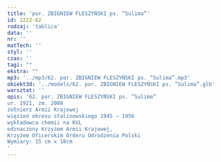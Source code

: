 ```yaml
---
title: 'por. ZBIGNIEW FLESZYŃSKI ps. ”Sulima”'
id: 2222-62
rodzaj: 'tablica'
data: ''
nr: ''
matTech: ''
styl: ''
czas: ''
tagi: ""
ekstra: ""
mp3: '../mp3/62. por. ZBIGNIEW FLESZYŃSKI ps. ”Sulima”.mp3'
obiekt3d: '../models/62. por. ZBIGNIEW FLESZYŃSKI ps. ”Sulima”.glb'
warsztat: ''
opis: '62. por. ZBIGNIEW FLESZYŃSKI ps. ”Sulima”
ur. 1921, zm. 2008
żołnierz Armii Krajowej
więzień okresu stalinowskiego 1945 – 1956
wykładowca chemii na KUL
odznaczony Krzyżem Armii Krajowej,
Krzyżem Oficerskim Orderu Odrodzenia Polski 
Wymiary: 15 cm x 18cm 
'
---
```


